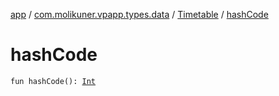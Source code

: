 [app](../../index.md) / [com.molikuner.vpapp.types.data](../index.md) / [Timetable](index.md) / [hashCode](./hash-code.md)

# hashCode

`fun hashCode(): `[`Int`](https://kotlinlang.org/api/latest/jvm/stdlib/kotlin/-int/index.html)